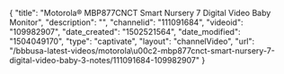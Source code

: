 {
    "title": "Motorola&reg; MBP877CNCT Smart Nursery 7 Digital Video Baby Monitor",
    "description": "",
    "channelid": "111091684",
    "videoid": "109982907",
    "date_created": "1502521564",
    "date_modified": "1504049170",
    "type": "captivate",
    "layout": "channelVideo",
    "url": "\/bbbusa-latest-videos\/motorola\u00c2-mbp877cnct-smart-nursery-7-digital-video-baby-3-notes\/111091684-109982907"
}